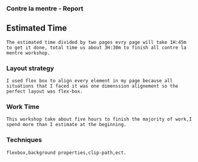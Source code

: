### Contre la mentre - Report
## Estimated Time 
    
    The estimated time divided by two pages evry page will take 1H:45m   to get it done, total time us about 3H:30m to finish all contre la mentre workshop.
    
### Layout strategy
    I used flex box to align every element in my page because all situations that I faced it was one dimenssion alignement so the perfect layout was flex-box.


### Work Time 
    This workshop take about five hours to finish the majority of work,I spend more than I estimate at the beginning.

### Techniques 
    flexbox,background properties,clip-path,ect.